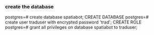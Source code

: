 ### create the database

postgres=# create database spatiabot;
CREATE DATABASE
postgres=# create user traduser with encrypted password 'trad';
CREATE ROLE
postgres=# grant all privileges on database spatiabot to traduser;
